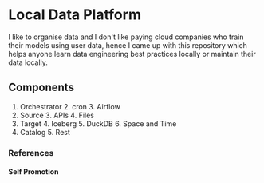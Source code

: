 # Local Data Platform 

I like to organise data and I don't like paying cloud companies who train their models using user data, hence I came up with this repository which helps anyone learn data engineering best practices locally or maintain their data locally.

## Components 

1. Orchestrator 
   2. cron
   3. Airflow
2. Source
   3. APIs
   4. Files
3. Target
   4. Iceberg
   5. DuckDB
   6. Space and Time
4. Catalog
   5. Rest

### References


#### Self Promotion